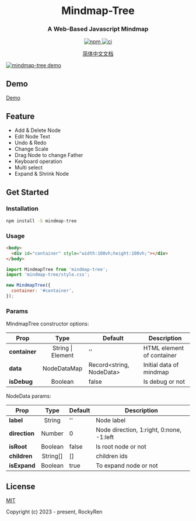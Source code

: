 <h1 align="center">
  Mindmap-Tree
</h1>

<h3 align="center">
  A Web-Based Javascript Mindmap
</h3>

<p align="center">
  <a href="https://www.npmjs.org/package/x-data-spreadsheet">
    <img src="https://img.shields.io/npm/v/mindmap-tree" alt="npm" />
  </a>
  <a href="https://github.com/RockyRen/mindmaptree">
    <img src="https://img.shields.io/github/license/RockyRen/mindmaptree" alt="ci" />
  </a>

</p>

<p align="center">
  <a href="https://github.com/RockyRen/mindmaptree/blob/master/wiki/README.zh.md">简体中文文档</a>
</p>

[![mindmap-tree demo](https://rockyren.github.io/mindmaptree/assets/wiki/demo.jpg)](https://rockyren.github.io/mindmaptree/demo.html)


## Demo
[Demo](https://rockyren.github.io/mindmaptree/demo.html) 


## Feature

* Add & Delete Node
* Edit Node Text
* Undo & Redo
* Change Scale
* Drag Node to change Father
* Keyboard operation
* Multi select
* Expand & Shrink Node


## Get Started

### Installation

```sh
npm install -S mindmap-tree
```

### Usage

```html
<body>
  <div id="container" style="width:100vh;height:100vh;"></div>
</body>
```

```js
import MindmapTree from 'mindmap-tree';
import 'mindmap-tree/style.css';

new MindmapTree({
  container: '#container',
});
```

### Params

MindmapTree constructor options:

| Prop          |       Type        | Default                  | Description               |
| ------------- | :---------------: | ------------------------ | ------------------------- |
| **container** | String \| Element | ''                       | HTML element of container |
| **data**      |    NodeDataMap    | Record<string, NodeData> | Initial data of mindmap   |
| **isDebug**   |      Boolean      | false                    | Is debug or not           |

NodeData params: 

| Prop          |   Type   | Default | Description                              |
| ------------- | :------: | ------- | ---------------------------------------- |
| **label**     |  String  | ''      | Node label                               |
| **direction** |  Number  | 0       | Node direction, 1:right, 0:none, -1:left |
| **isRoot**    | Boolean  | false   | Is root node or not                      |
| **children**  | String[] | []      | children ids                             |
| **isExpand**  | Boolean  | true    | To expand node or not                    |

## License

[MIT](https://github.com/RockyRen/mindmaptree/blob/master/LICENSE)

Copyright (c) 2023 - present, RockyRen
